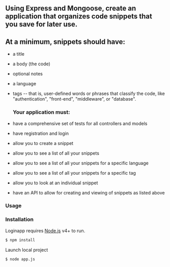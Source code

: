 
  ## Using Express and Mongoose, create an application that organizes code snippets that you save for later use.

  ## At a minimum, snippets should have:

* a title
* a body (the code)
* optional notes
* a language
* tags -- that is, user-defined words or phrases that classify the code, like "authentication", "front-end", "middleware", or "database".

  ### Your application must:

* have a comprehensive set of tests for all controllers and models
* have registration and login
* allow you to create a snippet
* allow you to see a list of all your snippets
* allow you to see a list of all your snippets for a specific language
* allow you to see a list of all your snippets for a specific tag
* allow you to look at an individual snippet
* have an API to allow for creating and viewing of snippets as listed above

### Usage


### Installation

Loginapp requires [Node.js](https://nodejs.org/) v4+ to run.

```sh
$ npm install
```

Launch local project

```sh
$ node app.js
```